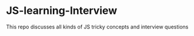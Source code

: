 # JS-learning-Interview

This repo discusses all kinds of JS tricky concepts and interview questions
